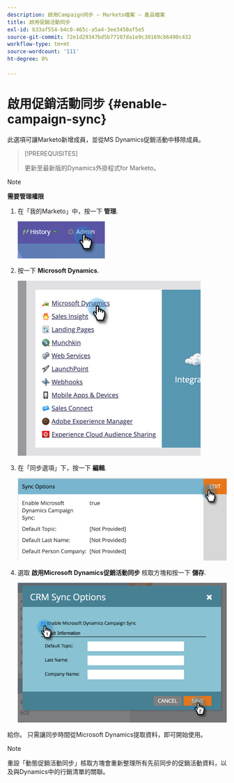 ```yaml
---
description: 啟用Campaign同步 — Marketo檔案 — 產品檔案
title: 啟用促銷活動同步
exl-id: b33af554-b4c0-465c-a5a4-3ee3450af5e5
source-git-commit: 72e1d29347bd5b77107da1e9c30169cb6490c432
workflow-type: tm+mt
source-wordcount: '111'
ht-degree: 0%

---
```


# 啟用促銷活動同步 {#enable-campaign-sync}

此選項可讓Marketo新增成員，並從MS Dynamics促銷活動中移除成員。

>[!PREREQUISITES]
>
>更新至最新版的Dynamics外掛程式for Marketo。

>[!NOTE]
>
>**需要管理權限**

1. 在「我的Marketo」中，按一下 **管理**.

   ![](assets/enable-campaign-sync-1.png)

1. 按一下 **Microsoft Dynamics**.

   ![](assets/enable-campaign-sync-2.png)

1. 在「同步選項」下，按一下 **編輯**.

   ![](assets/enable-campaign-sync-3.png)

1. 選取 **啟用Microsoft Dynamics促銷活動同步** 核取方塊和按一下 **儲存**.

   ![](assets/enable-campaign-sync-4.png)

給你。 只需讓同步時間從Microsoft Dynamics提取資料，即可開始使用。

>[!NOTE]
>
>重設「動態促銷活動同步」核取方塊會重新整理所有先前同步的促銷活動資料，以及與Dynamics中的行銷清單的關聯。
